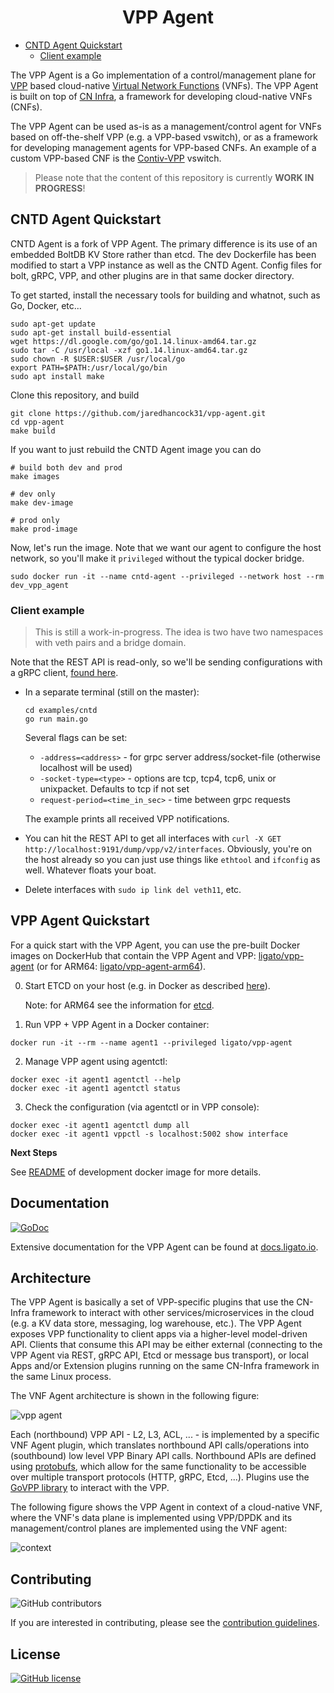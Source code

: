 <h1 align="center">VPP Agent</h1>

- [CNTD Agent Quickstart](#cntd-agent-quickstart)
  - [Client example](#cl)

The VPP Agent is a Go implementation of a control/management plane for [VPP][vpp] based
cloud-native [Virtual Network Functions][vnf] (VNFs). The VPP Agent is built on top of 
[CN Infra][cn-infra], a framework for developing cloud-native VNFs (CNFs).

The VPP Agent can be used as-is as a management/control agent for VNFs  based on off-the-shelf
VPP (e.g. a VPP-based vswitch), or as a framework for developing management agents for VPP-based
CNFs. An example of a custom VPP-based CNF is the [Contiv-VPP][contiv-vpp] vswitch.

> Please note that the content of this repository is currently **WORK IN PROGRESS**!

## CNTD Agent Quickstart

CNTD Agent is a fork of VPP Agent. The primary difference is its use of an embedded BoltDB KV Store rather than
etcd. The dev Dockerfile has been modified to start a VPP instance as well as the CNTD Agent. Config files for bolt,
gRPC, VPP, and other plugins are in that same docker directory. 

To get started, install the necessary tools for building and whatnot, such as Go, Docker, etc...

```shell script
sudo apt-get update
sudo apt-get install build-essential
wget https://dl.google.com/go/go1.14.linux-amd64.tar.gz
sudo tar -C /usr/local -xzf go1.14.linux-amd64.tar.gz
sudo chown -R $USER:$USER /usr/local/go
export PATH=$PATH:/usr/local/go/bin
sudo apt install make
```

Clone this repository, and build
```shell script
git clone https://github.com/jaredhancock31/vpp-agent.git
cd vpp-agent
make build
```

If you want to just rebuild the CNTD Agent image you can do
```shell script
# build both dev and prod
make images 

# dev only
make dev-image

# prod only 
make prod-image
```

Now, let's run the image. Note that we want our agent to configure the host network, so you'll make it `privileged` without
the typical docker bridge. 

```shell script
sudo docker run -it --name cntd-agent --privileged --network host --rm dev_vpp_agent
``` 

### Client example
> This is still a work-in-progress. The idea is two have two namespaces with veth pairs and a bridge domain. 

Note that the REST API is read-only, so we'll be sending configurations with a gRPC client, [found here](examples/cntd/main.go).

- In a separate terminal (still on the master):

    ```
    cd examples/cntd
    go run main.go
    ```

    Several flags can be set:
    * `-address=<address>` - for grpc server address/socket-file (otherwise localhost will be used)
    * `-socket-type=<type>` - options are tcp, tcp4, tcp6, unix or unixpacket. Defaults to tcp if not set
    * `request-period=<time_in_sec>` - time between grpc requests
    
    The example prints all received VPP notifications. 

- You can hit the REST API to get all interfaces with `curl -X GET http://localhost:9191/dump/vpp/v2/interfaces`. Obviously, you're 
 on the host already so you can just use things like `ethtool` and `ifconfig` as well. Whatever floats your boat.
 
- Delete interfaces with `sudo ip link del veth11`, etc.

## VPP Agent Quickstart

For a quick start with the VPP Agent, you can use the pre-built Docker images on DockerHub
that contain the VPP Agent and VPP: [ligato/vpp-agent][vpp-agent] (or for ARM64: [ligato/vpp-agent-arm64][vpp-agent-arm64]).

0. Start ETCD on your host (e.g. in Docker as described [here][etcd-local]).

   Note: for ARM64 see the information for [etcd][etcd-arm64].

1. Run VPP + VPP Agent in a Docker container:
```
docker run -it --rm --name agent1 --privileged ligato/vpp-agent
```

2. Manage VPP agent using agentctl:
```
docker exec -it agent1 agentctl --help
docker exec -it agent1 agentctl status
```

3. Check the configuration (via agentctl or in VPP console):
```
docker exec -it agent1 agentctl dump all
docker exec -it agent1 vppctl -s localhost:5002 show interface
```

**Next Steps**

See [README][docker-image] of development docker image for more details.

## Documentation
[![GoDoc](https://godoc.org/github.com/ligato/vpp-agent?status.svg)](https://godoc.org/github.com/ligato/vpp-agent)

Extensive documentation for the VPP Agent can be found at [docs.ligato.io](https://docs.ligato.io).

## Architecture

The VPP Agent is basically a set of VPP-specific plugins that use the 
CN-Infra framework to interact with other services/microservices in the
cloud (e.g. a KV data store, messaging, log warehouse, etc.). The VPP Agent
exposes VPP functionality to client apps via a higher-level model-driven 
API. Clients that consume this API may be either external (connecting to 
the VPP Agent via REST, gRPC API, Etcd or message bus transport), or local
Apps and/or Extension plugins running on the same CN-Infra framework in the 
same Linux process. 

The VNF Agent architecture is shown in the following figure: 

![vpp agent](docs/imgs/vpp_agent.png "VPP Agent & its Plugins on top of cn-infra")

Each (northbound) VPP API - L2, L3, ACL, ... - is implemented by a specific
VNF Agent plugin, which translates northbound API calls/operations into 
(southbound) low level VPP Binary API calls. Northbound APIs are defined 
using [protobufs][protobufs], which allow for the same functionality to be accessible
over multiple transport protocols (HTTP, gRPC, Etcd, ...). Plugins use the 
[GoVPP library][govpp] to interact with the VPP.

The following figure shows the VPP Agent in context of a cloud-native VNF, 
where the VNF's data plane is implemented using VPP/DPDK and 
its management/control planes are implemented using the VNF agent:

![context](docs/imgs/context.png "VPP Agent & its Plugins on top of cn-infra")

## Contributing

![GitHub contributors](https://img.shields.io/github/contributors/ligato/vpp-agent.svg)

If you are interested in contributing, please see the [contribution guidelines][contribution].

## License

[![GitHub license](https://img.shields.io/badge/license-Apache%20license%202.0-blue.svg)](https://github.com/ligato/vpp-agent/blob/master/LICENSE)

[agentctl]: cmd/agentctl
[cn-infra]: https://github.com/ligato/cn-infra
[contiv-vpp]: https://github.com/contiv/vpp
[contribution]: CONTRIBUTING.md
[docker]: docker
[docker-image]: https://docs.ligato.io/en/latest/user-guide/get-vpp-agent/#local-image-build
[etcd-arm64]: https://docs.ligato.io/en/latest/user-guide/arm64/#arm64-and-etcd-server
[etcd-local]: https://docs.ligato.io/en/latest/user-guide/get-vpp-agent/#connect-vpp-agent-to-the-key-value-data-store
[govpp]: https://wiki.fd.io/view/GoVPP
[ligato-docs]: http://docs.ligato.io/
[protobufs]: https://developers.google.com/protocol-buffers/
[vnf]: https://docs.ligato.io/en/latest/intro/glossary/#cnf
[vpp]: https://fd.io/vppproject/vpptech/
[vpp-agent]: https://hub.docker.com/r/ligato/vpp-agent
[vpp-agent-arm64]: https://hub.docker.com/r/ligato/vpp-agent-arm64

